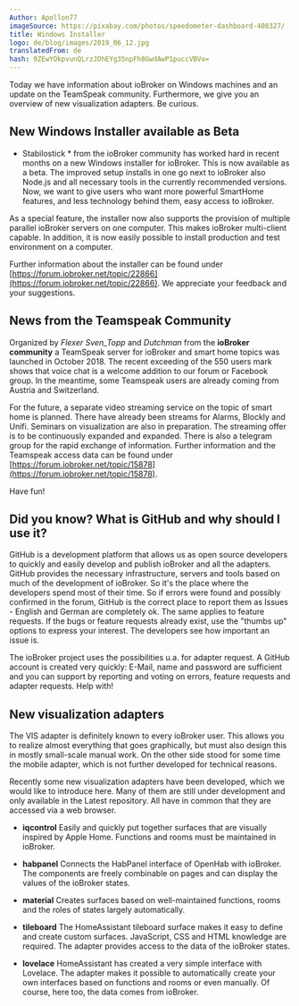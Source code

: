 ```yaml
---
Author: Apollon77
imageSource: https://pixabay.com/photos/speedometer-dashboard-408327/
title: Windows Installer
logo: de/blog/images/2019_06_12.jpg
translatedFrom: de
hash: 9ZEwYOkpvunQLrzJDhEYg35npFh8GwdAwP1puccVBVo=
---
```

Today we have information about ioBroker on Windows machines and an update on the TeamSpeak community.
Furthermore, we give you an overview of new visualization adapters. Be curious.
<!-- SOURCE: 875671 Heute haben wir Informationen zu ioBroker auf Windows-Rechnern und ein Update zur TeamSpeak-Community. 
Weiterhin geben wir Euch einen Überblick über neue Visualisierungs-Adapter. Seid gespannt. -->

## New Windows Installer available as Beta
<!-- SOURCE: 149922 ## New Windows Installer available as Beta -->
* Stabilostick * from the ioBroker community has worked hard in recent months on a new Windows installer for ioBroker. This is now available as a beta.
The improved setup installs in one go next to ioBroker also Node.js and all necessary tools in the currently recommended versions. Now, we want to give users who want more powerful SmartHome features, and less technology behind them, easy access to ioBroker.
<!-- SOURCE: 152265 *Stabilostick* aus der ioBroker-Community hat in den vergangenen Monaten intensiv an einem neuen 
Windows-Installer für ioBroker gearbeitet. Dieser steht nun als Beta zur Verfügung. 
Das verbesserte Setup installiert in einem Rutsch neben ioBroker auch Node.js und alle 
nötigen Tools in den aktuell empfohlenen Versionen. Damit möchten wir jetzt auch den Anwendern, 
die mehr Wert auf leistungsstarke SmartHome-Funktionen und weniger auf die Technik dahinter legen, 
den einfachen Zugang zu ioBroker ermöglichen. -->

As a special feature, the installer now also supports the provision of multiple parallel ioBroker servers on one computer. This makes ioBroker multi-client capable.
In addition, it is now easily possible to install production and test environment on a computer.
<!-- SOURCE: 868530 Als Besonderheit unterstützt der Installer jetzt auch die Bereitstellung mehrerer paralleler 
ioBroker-Server auf einem Rechner. Damit wird ioBroker mit mehreren Instanzen mandantenfähig. 
Zudem ist es jetzt problemlos möglich, Produktion und Testumgebung auf einem Computer zu installieren. -->

Further information about the installer can be found under [https://forum.iobroker.net/topic/22866](https://forum.iobroker.net/topic/22866).
We appreciate your feedback and your suggestions.
<!-- SOURCE: 20845 Weitere Informationen zum Installer könnt Ihr unter §§LLLLL_0§§ finden. 
Wir freuen uns über Euer Feedback und Eure Anregungen. -->

## News from the Teamspeak Community
<!-- SOURCE: 923995 ## News from the Teamspeak Community -->
Organized by *Flexer* *Sven_Topp* and *Dutchman* from the **ioBroker community** a TeamSpeak server for ioBroker and smart home topics was launched in October 2018. The recent exceeding of the 550 users mark shows that voice chat is a welcome addition to our forum or Facebook group. In the meantime, some Teamspeak users are already coming from Austria and Switzerland.
<!-- SOURCE: 238424 Organisiert von *Flexer*, *Sven_Topp* und *Dutchman* aus der **ioBroker-Community** wurde im Oktober 2018 
ein TeamSpeak-Server rund um ioBroker und Smart-Home-Themen ins Leben gerufen. Dass zuletzt die 
Marke von 550 Usern überschritten wurde, zeigt dass der Sprach-Chat eine willkommene Ergänzung 
zu unserem Forum bzw. der Facebook-Gruppe darstellt. Inzwischen kommen bereits einige 
Teamspeak-User aus Österreich und der Schweiz. -->

For the future, a separate video streaming service on the topic of smart home is planned.
There have already been streams for Alarms, Blockly and Unifi.
Seminars on visualization are also in preparation. The streaming offer is to be continuously expanded and expanded. There is also a telegram group for the rapid exchange of information. Further information and the Teamspeak access data can be found under [https://forum.iobroker.net/topic/15878](https://forum.iobroker.net/topic/15878).
<!-- SOURCE: 873343 Für die Zukunft ist ein eigener Video-Streamingdienst zum Thema Smart Home geplant. 
Es wurden schon Streams zum Thema Alarmanlagen, Blockly und Unifi durchgeführt. 
Auch Seminare zur Visualisierung sind in der Vorbereitung. Das Streamingangebot 
soll kontinuierlich ausgebaut und erweitert werden. Zum schnellen Austausch von 
Informationen gibt es darüber hinaus noch eine Telegram-Gruppe. Weitere Informationen 
und die Teamspeak Zugangsdaten findet Ihr unter §§LLLLL_0§§. -->

Have fun!
<!-- SOURCE: 787080 Have fun! -->

## Did you know? What is GitHub and why should I use it?
<!-- SOURCE: 517449 ## Did you know? What is GitHub and why should I use it? -->
GitHub is a development platform that allows us as open source developers to quickly and easily develop and publish ioBroker and all the adapters.
GitHub provides the necessary infrastructure, servers and tools based on much of the development of ioBroker. So it's the place where the developers spend most of their time.
So if errors were found and possibly confirmed in the forum, GitHub is the correct place to report them as Issues - English and German are completely ok. The same applies to feature requests.
If the bugs or feature requests already exist, use the "thumbs up" options to express your interest. The developers see how important an issue is.
<!-- SOURCE: 408195 GitHub ist eine Entwicklungsplattform, welche es uns als Open-Source-Entwicklern ermöglicht, 
schnell, einfach und komfortabel ioBroker und die ganzen Adapter zu entwickeln und zu veröffentlichen. 
GitHub stellt die nötige Infrastruktur, Server und Tools zur Verfügung auf dem große Teile der 
Entwicklung von ioBroker basiert. Es ist also der Platz, wo sich die Entwickler die meiste Zeit aufhalten. 
Wenn also Fehler gefunden und ggf. im Forum bestätigt wurden, ist GitHub der korrekte Platz diese 
als Issues zu melden - englisch und deutsch sind vollkommen ok. Gleiches gilt für Feature-Requests. 
Wenn die Bugs bzw. Feature-Requests schon existieren, nutzt die “Daumen hoch” Möglichkeiten um 
Euer Interesse zu bekunden. Die Entwickler sehen so einfach, wie wichtig ein Thema ist. -->

The ioBroker project uses the possibilities u.a. for adapter request.
A GitHub account is created very quickly: E-Mail, name and password are sufficient and you can support by reporting and voting on errors, feature requests and adapter requests. Help with!
<!-- SOURCE: 278277 The ioBroker project uses the possibilities u.a. for adapter request.
A GitHub account is created very quickly: E-Mail, name and password are sufficient and you can support by reporting and voting on errors, feature requests and adapter requests. Help with! -->

## New visualization adapters
<!-- SOURCE: 893033 ## New visualization adapters -->
The VIS adapter is definitely known to every ioBroker user. This allows you to realize almost everything that goes graphically, but must also design this in mostly small-scale manual work. On the other side stood for some time the mobile adapter, which is not further developed for technical reasons.
<!-- SOURCE: 679226 Der VIS-Adapter ist bestimmt jedem ioBroker-Nutzer bekannt. Damit kann man nahezu 
alles realisieren was grafisch geht, aber muss dies auch in meist kleinteiliger 
Handarbeit selbst designen. Auf der anderen Seite stand seit längerem der Mobile Adapter, 
welcher aber aus technischen Gründen nicht mehr weiterentwickelt wird. -->

Recently some new visualization adapters have been developed, which we would like to introduce here. Many of them are still under development and only available in the Latest repository. All have in common that they are accessed via a web browser.
<!-- SOURCE: 823790 In der letzten Zeit sind einige neue Visualisierungs-Adapter entwickelt worden, 
welche wir hier kurz vorstellen wollen. Viele davon sind noch in der Entwicklung 
und damit nur im Latest-Repository verfügbar. Allen gemein ist, 
dass sie per Webbrowser aufgerufen werden. -->

- **iqcontrol** Easily and quickly put together surfaces that are visually inspired by Apple Home. Functions and rooms must be maintained in ioBroker.
<!-- SOURCE: 246137 - **iqcontrol** Easily and quickly put together surfaces that are visually inspired by Apple Home. Functions and rooms must be maintained in ioBroker. -->
- **habpanel** Connects the HabPanel interface of OpenHab with ioBroker. The components are freely combinable on pages and can display the values of the ioBroker states.
<!-- SOURCE: 166168 - **habpanel** Connects the HabPanel interface of OpenHab with ioBroker. The components are freely combinable on pages and can display the values of the ioBroker states. -->
- **material** Creates surfaces based on well-maintained functions, rooms and the roles of states largely automatically.
<!-- SOURCE: 186600 - **material** Creates surfaces based on well-maintained functions, rooms and the roles of states largely automatically. -->
- **tileboard** The HomeAssistant tileboard surface makes it easy to define and create custom surfaces. JavaScript, CSS and HTML knowledge are required. The adapter provides access to the data of the ioBroker states.
<!-- SOURCE: 184547 - **tileboard** The HomeAssistant tileboard surface makes it easy to define and create custom surfaces. JavaScript, CSS and HTML knowledge are required. The adapter provides access to the data of the ioBroker states. -->
- **lovelace** HomeAssistant has created a very simple interface with Lovelace. The adapter makes it possible to automatically create your own interfaces based on functions and rooms or even manually. Of course, here too, the data comes from ioBroker.
<!-- SOURCE: 550547 - **lovelace** HomeAssistant has created a very simple interface with Lovelace. The adapter makes it possible to automatically create your own interfaces based on functions and rooms or even manually. Of course, here too, the data comes from ioBroker. -->